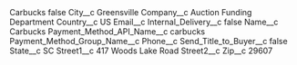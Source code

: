 <?xml version="1.0" encoding="UTF-8"?>
<CustomMetadata xmlns="http://soap.sforce.com/2006/04/metadata" xmlns:xsi="http://www.w3.org/2001/XMLSchema-instance" xmlns:xsd="http://www.w3.org/2001/XMLSchema">
    <label>Carbucks</label>
    <protected>false</protected>
    <values>
        <field>City__c</field>
        <value xsi:type="xsd:string">Greensville</value>
    </values>
    <values>
        <field>Company__c</field>
        <value xsi:type="xsd:string">Auction Funding Department</value>
    </values>
    <values>
        <field>Country__c</field>
        <value xsi:type="xsd:string">US</value>
    </values>
    <values>
        <field>Email__c</field>
        <value xsi:nil="true"/>
    </values>
    <values>
        <field>Internal_Delivery__c</field>
        <value xsi:type="xsd:boolean">false</value>
    </values>
    <values>
        <field>Name__c</field>
        <value xsi:type="xsd:string">Carbucks</value>
    </values>
    <values>
        <field>Payment_Method_API_Name__c</field>
        <value xsi:type="xsd:string">carbucks</value>
    </values>
    <values>
        <field>Payment_Method_Group_Name__c</field>
        <value xsi:nil="true"/>
    </values>
    <values>
        <field>Phone__c</field>
        <value xsi:nil="true"/>
    </values>
    <values>
        <field>Send_Title_to_Buyer__c</field>
        <value xsi:type="xsd:boolean">false</value>
    </values>
    <values>
        <field>State__c</field>
        <value xsi:type="xsd:string">SC</value>
    </values>
    <values>
        <field>Street1__c</field>
        <value xsi:type="xsd:string">417 Woods Lake Road</value>
    </values>
    <values>
        <field>Street2__c</field>
        <value xsi:nil="true"/>
    </values>
    <values>
        <field>Zip__c</field>
        <value xsi:type="xsd:string">29607</value>
    </values>
</CustomMetadata>
